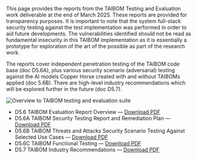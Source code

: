 This page provides the reports from the TAIBOM Testing and Evaluation work deliverable at the end of March 2025. These reports are provided for transparency purposes. It is important to note that the system full-stack security testing against the test implementation was performed in order to aid future developments. The vulnerabilities identified should not be read as fundamental insecurity in this TAIBOM implementation as it is essentially a prototype for exploration of the art of the possible as part of the research work.

 

The reports cover independent penetration testing of the TAIBOM code base (doc D5.6A), plus various security scenario (adversarial) testing against the AI models Copper Horse created with and without TAIBOMs applied (doc 5.6B). There are high-level industry recommendations which will be explored further in the future (doc D5.7).





 



![Overview to TAIBOM testing and evaluation suite](Overview.jpg)






<ul>
  <li>
    D5.6 TAIBOM Evaluation Report Overview — 
    <a href='/D5.6-TAIBOM-ERO.pdf'>Download PDF</a>
  </li>
  <li>
    D5.6A TAIBOM Security Testing Report and Remediation Plan — 
    <a href='/D5.6A-TAIBOM-STR.pdf'>Download PDF</a>
  </li>
  <li>
    D5.6B TAIBOM Threats and Attacks Security Scenario Testing Against Selected Use Cases — 
    <a href='/D5.6B-TAIBOM-TASS.pdf'>Download PDF</a>
  </li>
  <li>
    D5.6C TAIBOM Functional Testing — 
    <a href='/D5.6C-TAIBOM-FT.pdf'>Download PDF</a>
  </li>
  <li>
    D5.7 TAIBOM Industry Recommendations — 
    <a href='/pdfs/D57-TAIBOM-IR.pdf'>Download PDF</a>
  </li>
</ul>
